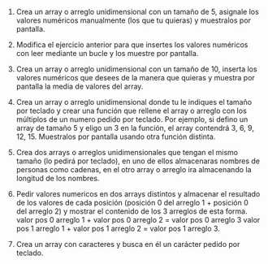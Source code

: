1) Crea un array o arreglo unidimensional con un tamaño de 5, asignale los valores
numéricos manualmente (los que tu quieras) y muestralos por pantalla.

2) Modifica el ejercicio anterior para que insertes los valores numéricos con leer mediante
un bucle y los muestre por pantalla.
3) Crea un array o arreglo unidimensional con un tamaño de 10, inserta los valores
numéricos que desees de la manera que quieras y muestra por pantalla la media de
valores del array.
4) Crea un array o arreglo unidimensional donde tu le indiques el tamaño por teclado y
crear una función que rellene el array o arreglo con los múltiplos de un numero pedido por
teclado. Por ejemplo, si defino un array de tamaño 5 y eligo un 3 en la función, el array
contendrá 3, 6, 9, 12, 15. Muestralos por pantalla usando otra función distinta.
5) Crea dos arrays o arreglos unidimensionales que tengan el mismo tamaño (lo pedirá
por teclado), en uno de ellos almacenaras nombres de personas como cadenas, en el otro
array o arreglo ira almacenando la longitud de los nombres.
6) Pedir valores numericos en dos arrays distintos y almacenar el resultado de los valores
de cada posición (posición 0 del arreglo 1 + posición 0 del arreglo 2) y mostrar el
contenido de los 3 arreglos de esta forma. valor pos 0 arreglo 1 + valor pos 0 arreglo 2 =
valor pos 0 arreglo 3 valor pos 1 arreglo 1 + valor pos 1 arreglo 2 = valor pos 1 arreglo 3.
7) Crea un array con caracteres y busca en él un carácter pedido por teclado.
